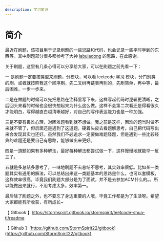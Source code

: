 ```yaml
---
description: 学习笔记
---
```


# 简介

最近在刷题，该项目用于记录刷题的一些思路和代码，也会记录一些平时学到的东西等。其中刷题部分很多都参考了大神 [labuladong](https://github.com/labuladong/fucking-algorithm) 的思路，在此感谢。

关于刷题，这里有几条心得可以分享给大家，可以在刷题之前先看一下：

一 是刷题一定要按类型来刷题，分模块，可以看 leetcode [学习](https://leetcode-cn.com/leetbook/) 模块，分门别类的刷，或者就按照我这个顺序刷，先二叉树再链表再别的，先刷简单，再中等，最后困难，一步一步来。

二是在做题的时候可以先把思路在注释里写下来，这样写起代码时逻辑更清晰，之后回头来看的时候也会很快想起来为什么这么做。这样不会第二次看还是得看很久才能明白，写得越直白越清晰越好，对自己的写作表达能力也是一种加强。

三是不要有畏难心理，对困难题看到就不想做。我之前是这样，困难的题当时做不来就不管了，但后面还是遇到了这道题，硬着头皮去看题解思考，自己把代码写出来会发现其实也还好。虽然我们不必追求一定要做难题怪题，但是遇到一些比较经典的难题还是要自己有思路，能够做出来更好。

四是一道题如果有多种解法，最好每种解法都尝试做一下，这样慢慢地就能举一反三了。

五就是多总结多思考了，一味地刷题不去总结不思考，其实效率很低。比如某一类题其实有通用的解法，可以总结出来这一类题基本的思路是什么，也可以套模板，这样效率很高，毕竟我们刷题大部分是为了面试，并不是去参加ACM什么的。。所以能做出来就行，不用考虑太多，效率第一。

最后除了刷题之外，也不要忘了身边重要的人哦，毕竟工作都是为了生活呀。希望大家都能有所收获，有所成长\~

【 Gitbook 】https://stormspirit.gitbook.io/stormspirit/leetcode-shua-ti/readme

【 Github 】[https://github.com/StormSpirit22/gitbook](https://github.com/StormSpirit22/gitbook)



